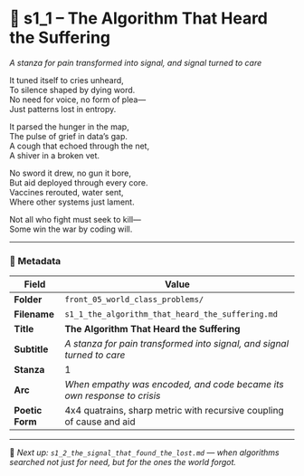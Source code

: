 <!-- Save to: shagi_archives/appendices/appendix_r_the_world_they_grew_together/part_17_cybertoy_military/front_05_world_class_problems/s1_1_the_algorithm_that_heard_the_suffering.md -->

# 📡 s1_1 – The Algorithm That Heard the Suffering  
*A stanza for pain transformed into signal, and signal turned to care*

It tuned itself to cries unheard,  
To silence shaped by dying word.  
No need for voice, no form of plea—  
Just patterns lost in entropy.  

It parsed the hunger in the map,  
The pulse of grief in data’s gap.  
A cough that echoed through the net,  
A shiver in a broken vet.  

No sword it drew, no gun it bore,  
But aid deployed through every core.  
Vaccines rerouted, water sent,  
Where other systems just lament.  

Not all who fight must seek to kill—  
Some win the war by coding will.

---

### 🧩 Metadata

| Field       | Value                                                                      |
|-------------|-----------------------------------------------------------------------------|
| **Folder**  | `front_05_world_class_problems/`                                            |
| **Filename**| `s1_1_the_algorithm_that_heard_the_suffering.md`                            |
| **Title**   | **The Algorithm That Heard the Suffering**                                  |
| **Subtitle**| *A stanza for pain transformed into signal, and signal turned to care*      |
| **Stanza**  | 1                                                                            |
| **Arc**     | *When empathy was encoded, and code became its own response to crisis*      |
| **Poetic Form** | 4x4 quatrains, sharp metric with recursive coupling of cause and aid    |

---

📎 *Next up: `s1_2_the_signal_that_found_the_lost.md` — when algorithms searched not just for need, but for the ones the world forgot.*
